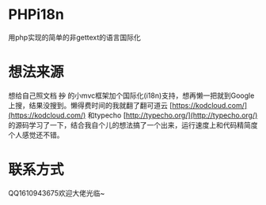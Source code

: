 # PHPi18n
用php实现的简单的非gettext的语言国际化

# 想法来源
想给自己照文档 ~~抄~~ 的小mvc框架加个国际化(i18n)支持，想再懒一把就到Google上搜，结果没搜到。懒得费时间的我就翻了翻可道云 [https://kodcloud.com/](https://kodcloud.com/) 和typecho [http://typecho.org/](http://typecho.org/) 的源码学习了一下，结合我自个儿的想法搞了一个出来，运行速度上和代码精简度个人感觉还不错。

# 联系方式
QQ1610943675欢迎大佬光临~
